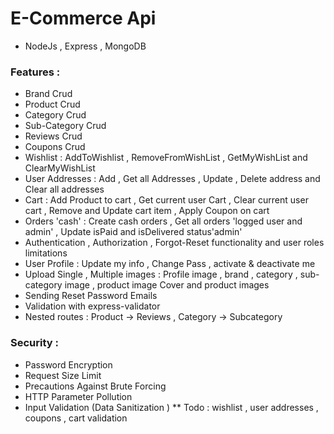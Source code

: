 # E-Commerce Api

- NodeJs , Express , MongoDB

### Features :
- Brand Crud
- Product Crud 
- Category Crud
- Sub-Category Crud
- Reviews Crud
- Coupons Crud
- Wishlist : AddToWishlist , RemoveFromWishList , GetMyWishList and ClearMyWishList
- User Addresses : Add , Get all Addresses , Update , Delete address and Clear all addresses
- Cart : Add Product to cart , Get current user Cart , Clear current user cart , Remove and Update cart item , Apply Coupon on cart
- Orders 'cash' : Create cash orders , Get all orders 'logged user and admin' , Update isPaid and isDelivered status'admin' 
- Authentication , Authorization , Forgot-Reset functionality and user roles limitations
- User Profile : Update my info , Change Pass , activate & deactivate me
- Upload Single , Multiple images : Profile image , brand , category , sub-category image , product image Cover and product images
- Sending Reset Password Emails
- Validation with express-validator               
- Nested routes : Product -> Reviews , Category -> Subcategory
  
### Security : 
- Password Encryption
- Request Size Limit
- Precautions Against Brute Forcing
- HTTP Parameter Pollution
- Input Validation (Data Sanitization )
** Todo : wishlist , user addresses , coupons , cart validation
